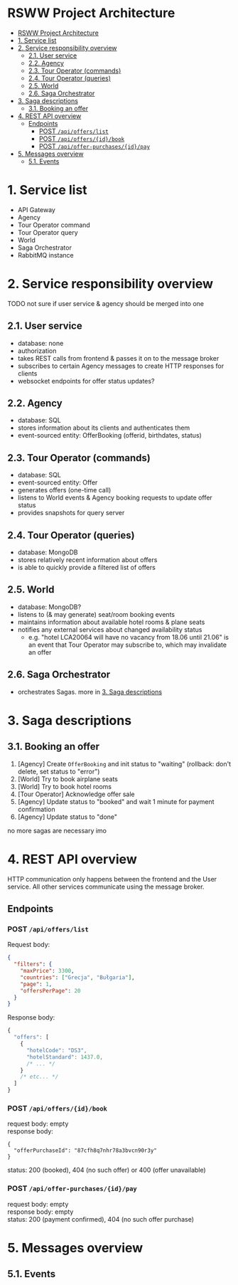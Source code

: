 # RSWW Project Architecture

- [RSWW Project Architecture](#rsww-project-architecture)
- [1. Service list](#1-service-list)
- [2. Service responsibility overview](#2-service-responsibility-overview)
  - [2.1. User service](#21-user-service)
  - [2.2. Agency](#22-agency)
  - [2.3. Tour Operator (commands)](#23-tour-operator-commands)
  - [2.4. Tour Operator (queries)](#24-tour-operator-queries)
  - [2.5. World](#25-world)
  - [2.6. Saga Orchestrator](#26-saga-orchestrator)
- [3. Saga descriptions](#3-saga-descriptions)
  - [3.1. Booking an offer](#31-booking-an-offer)
- [4. REST API overview](#4-rest-api-overview)
  - [Endpoints](#endpoints)
    - [POST `/api/offers/list`](#post-apiofferslist)
    - [POST `/api/offers/{id}/book`](#post-apioffersidbook)
    - [POST `/api/offer-purchases/{id}/pay`](#post-apioffer-purchasesidpay)
- [5. Messages overview](#5-messages-overview)
  - [5.1. Events](#51-events)

# 1. Service list
 - API Gateway
 - Agency
 - Tour Operator command
 - Tour Operator query
 - World
 - Saga Orchestrator
 - RabbitMQ instance

# 2. Service responsibility overview

TODO not sure if user service & agency should be merged into one

## 2.1. User service
  - database: none
  - authorization
  - takes REST calls from frontend & passes it on to the message broker
  - subscribes to certain Agency messages to create HTTP responses for clients
  - websocket endpoints for offer status updates?

## 2.2. Agency
  - database: SQL
  - stores information about its clients and authenticates them
  - event-sourced entity: OfferBooking (offerid, birthdates, status)

## 2.3. Tour Operator (commands)
  - database: SQL
  - event-sourced entity: Offer
  - generates offers (one-time call)
  - listens to World events & Agency booking requests to update offer status
  - provides snapshots for query server

## 2.4. Tour Operator (queries)
  - database: MongoDB
  - stores relatively recent information about offers
  - is able to quickly provide a filtered list of offers

## 2.5. World
  - database: MongoDB?
  - listens to (& may generate) seat/room booking events
  - maintains information about available hotel rooms & plane seats
  - notifies any external services about changed availability status
    - e.g. "hotel LCA20064 will have no vacancy from 18.06 until 21.06" is
      an event that Tour Operator may subscribe to, which may invalidate an offer

## 2.6. Saga Orchestrator
  - orchestrates Sagas. more in [3. Saga descriptions](#3-saga-descriptions-1)

# 3. Saga descriptions

## 3.1. Booking an offer
  1. [Agency] Create `OfferBooking` and init status to "waiting" (rollback: don't delete, set status to "error")
  2. [World] Try to book airplane seats
  3. [World] Try to book hotel rooms
  4. [Tour Operator] Acknowledge offer sale
  5. [Agency] Update status to "booked" and wait 1 minute for payment confirmation
  6. [Agency] Update status to "done"

no more sagas are necessary imo

# 4. REST API overview

HTTP communication only happens between the frontend and the User service.
All other services communicate using the message broker.

## Endpoints

### POST `/api/offers/list`
Request body:
```json
{
  "filters": {
    "maxPrice": 3300,
    "countries": ["Grecja", "Bułgaria"],
    "page": 1,
    "offersPerPage": 20
  }
}
```

Response body:
```javascript
{
  "offers": [
    {
      "hotelCode": "DS3",
      "hotelStandard": 1437.0,
      /* ... */
    }
    /* etc... */
  ]
}
```

### POST `/api/offers/{id}/book`
request body: empty  
response body: 
```
{
  "offerPurchaseId": "87cfh8q7nhr78a3bvcn90r3y"
}
```
status: 200 (booked), 404 (no such offer) or 400 (offer unavailable)

### POST `/api/offer-purchases/{id}/pay`
request body: empty  
response body: empty  
status: 200 (payment confirmed), 404 (no such offer purchase)

# 5. Messages overview

## 5.1. Events
